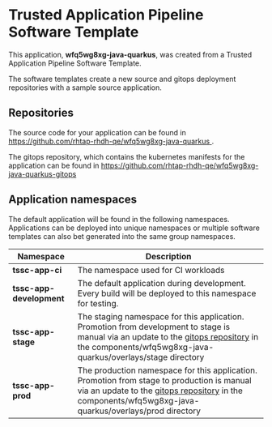 # Trusted Application Pipeline Software Template

This application, **wfq5wg8xg-java-quarkus**, was created from a Trusted Application Pipeline Software Template.

The software templates create a new source and gitops deployment repositories with a sample source application. 

## Repositories

The source code for your application can be found in [https://github.com/rhtap-rhdh-qe/wfq5wg8xg-java-quarkus ](https://github.com/rhtap-rhdh-qe/wfq5wg8xg-java-quarkus ).
 
The gitops repository, which contains the kubernetes manifests for the application can be found in 
[https://github.com/rhtap-rhdh-qe/wfq5wg8xg-java-quarkus-gitops ](https://github.com/rhtap-rhdh-qe/wfq5wg8xg-java-quarkus-gitops ) 

## Application namespaces 

The default application will be found in the following namespaces. Applications can be deployed into unique namespaces or multiple software templates can also bet generated into the same group namespaces.  

|  Namespace   |  Description   |  
| -------- | -------- |
| **tssc-app-ci** | The namespace used for CI workloads |
| **tssc-app-development** | The default application during development. Every build will be deployed to this namespace for testing. |
| **tssc-app-stage** | The staging namespace for this application. Promotion from development to stage is manual via an update to the [gitops repository](https://github.com/rhtap-rhdh-qe/wfq5wg8xg-java-quarkus-gitops ) in the components/wfq5wg8xg-java-quarkus/overlays/stage directory |
| **tssc-app-prod** | The production namespace for this application. Promotion from stage to production is manual via an update to the [gitops repository](https://github.com/rhtap-rhdh-qe/wfq5wg8xg-java-quarkus-gitops ) in the components/wfq5wg8xg-java-quarkus/overlays/prod directory |